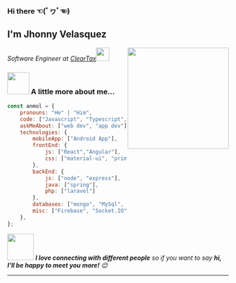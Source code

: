 ### Hi there ☜(ﾟヮﾟ☜)
<h2> I'm Jhonny Velasquez</h2>
<img align='right' src="https://media.giphy.com/media/M9gbBd9nbDrOTu1Mqx/giphy.gif" width="230">
<p><em>Software Engineer at <a href="http://www.cleartax.in">ClearTax</a><img src="https://media.giphy.com/media/WUlplcMpOCEmTGBtBW/giphy.gif" width="30"> 
</em></p>

### <img src="https://media.giphy.com/media/VgCDAzcKvsR6OM0uWg/giphy.gif" width="50"> A little more about me...  

```javascript
const anmol = {
    pronouns: "He" | "Him",
    code: ["Javascript", "Typescript", "Java", "Kotlin"],
    askMeAbout: ["web dev", "app dev"],
    technologies: {
        mobileApp: ["Android App"],
        frontEnd: {
            js: ["React","Angular"],
            css: ["material-ui", "primeFaces", "bootstrap", "tailwindcss"]
        },
        backEnd: {
            js: ["node", "express"],
            java: ["spring"],
            php: ["laravel"]
        },
        databases: ["mongo", "MySql", "SQLServer","oracle"],
        misc: ["Firebase", "Socket.IO", "selenium"]
    },
};
```

<img src="https://media.giphy.com/media/LnQjpWaON8nhr21vNW/giphy.gif" width="60"> <em><b>I love connecting with different people</b> so if you want to say <b>hi, I'll be happy to meet you more!</b> 😊</em>

---
<!--END_SECTION:waka-->


